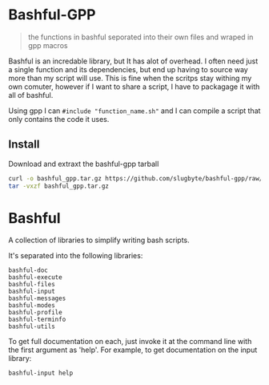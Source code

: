 Bashful-GPP
===========
> the functions in bashful seporated into their own files and wraped in gpp macros  

Bashful is an incredable library, but It has alot of overhead. I often need just a single function and its dependencies, but end up having to source way more than my script will use. This is fine when the scritps stay withing my own comuter, however if I want to share a script, I have to packagage it with all of bashful.   
  
Using gpp I can `#include "function_name.sh"` and I can compile a script that only contains the code it uses.    

## Install
Download and extraxt the bashful-gpp tarball   
``` sh
curl -o bashful_gpp.tar.gz https://github.com/slugbyte/bashful-gpp/raw/master/bashful_gpp.tar.gz
tar -vxzf bashful_gpp.tar.gz
```


Bashful
=======

A collection of libraries to simplify writing bash scripts.

It's separated into the following libraries:

    bashful-doc
    bashful-execute
    bashful-files
    bashful-input
    bashful-messages
    bashful-modes
    bashful-profile
    bashful-terminfo
    bashful-utils

To get full documentation on each, just invoke it at the command line with
the first argument as 'help'. For example, to get documentation on the input
library:

    bashful-input help
